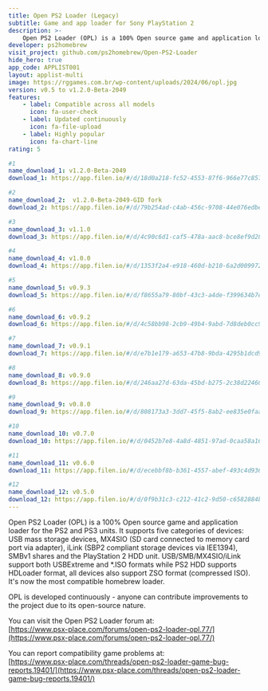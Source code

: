 ```yaml
---
title: Open PS2 Loader (Legacy)
subtitle: Game and app loader for Sony PlayStation 2
description: >-
    Open PS2 Loader (OPL) is a 100% Open source game and application loader for the PS2 and PS3 units. It supports five categories of         devices: USB mass storage devices, MX4SIO (SD card connected to memory card port via adapter), iLink (SBP2 compliant storage devices      via IEE1394), SMBv1 shares and the PlayStation 2 HDD unit. USB/SMB/MX4SIO/iLink support both USBExtreme and *.ISO formats while PS2       HDD supports HDLoader format, all devices also support ZSO format (compressed ISO). It's now the most compatible homebrew loader.
developer: ps2homebrew
visit_project: github.com/ps2homebrew/Open-PS2-Loader
hide_hero: true
app_code: APPLIST001
layout: applist-multi
image: https://rggames.com.br/wp-content/uploads/2024/06/opl.jpg
version: v0.5 to v1.2.0-Beta-2049
features:
    - label: Compatible across all models
      icon: fa-user-check
    - label: Updated continuously
      icon: fa-file-upload
    - label: Highly popular
      icon: fa-chart-line
rating: 5

#1
name_download_1: v1.2.0-Beta-2049
download_1: https://app.filen.io/#/d/18d0a218-fc52-4553-87f6-966e77c85752#7dq6xD4k7N0618pqFKfWJLa61BA87yAo

#2
name_download_2:  v1.2.0-Beta-2049-GID fork
download_2: https://app.filen.io/#/d/79b254ad-c4ab-456c-9708-44e076edbeb4#1kGrXHLES1T6mMuF8tqWKvGSc6szuA7B

#3
name_download_3: v1.1.0
download_3: https://app.filen.io/#/d/4c90c6d1-caf5-478a-aac8-bce8ef9d28a5#JP55pOHEwikRqtIxOOdvDhyzmoAdegEF

#4
name_download_4: v1.0.0
download_4: https://app.filen.io/#/d/1353f2a4-e918-460d-b210-6a2d009972af#wf94kizQBGiojksCCyTT8w3CoJ9TvZ3e

#5
name_download_5: v0.9.3
download_5: https://app.filen.io/#/d/f8655a79-80bf-43c3-a4de-f399634b7eb9#LstdTcfTzUAEoovjjavV8umxTN1NAj3s

#6
name_download_6: v0.9.2
download_6: https://app.filen.io/#/d/4c58bb98-2cb9-49b4-9abd-7d8deb0cc9d7#hxsgLvakJ96okzpZdIvPKbGBEdevcHQc

#7
name_download_7: v0.9.1
download_7: https://app.filen.io/#/d/e7b1e179-a653-47b8-9bda-4295b1dcd946#WJcgWDi72tgEnsO0wyDePiFxgCnEn3z9

#8
name_download_8: v0.9.0
download_8: https://app.filen.io/#/d/246aa27d-63da-45bd-b275-2c38d2246076#G9X0oNvtGF3zmiWmv4tj9ERo4yR0bszJ

#9
name_download_9: v0.8.0
download_9: https://app.filen.io/#/d/808173a3-3dd7-45f5-8ab2-ee835e0faaea#FDsMoHqfNV0a3uUeEcpBxXWjxKzdVrS6

#10
name_download_10: v0.7.0
download_10: https://app.filen.io/#/d/0452b7e8-4a8d-4851-97ad-0caa58a16d10#pXdvA47NcEEqUNlKmp0awnj5aNzkRbYG

#11
name_download_11: v0.6.0
download_11: https://app.filen.io/#/d/ecebbf8b-b361-4557-abef-493c4d936681#dCX3L1ua7aTykCfla2pf0cZ784lIPVK4

#12
name_download_12: v0.5.0
download_12: https://app.filen.io/#/d/0f9b31c3-c212-41c2-9d50-c6582884b0ce#JkyfGd8nXyx3JaUn2ysmedydz2ppJa8v
---
```


Open PS2 Loader (OPL) is a 100% Open source game and application loader for the PS2 and PS3 units. It supports five categories of devices: USB mass storage devices, MX4SIO (SD card connected to memory card port via adapter), iLink (SBP2 compliant storage devices via IEE1394), SMBv1 shares and the PlayStation 2 HDD unit. USB/SMB/MX4SIO/iLink support both USBExtreme and *.ISO formats while PS2 HDD supports HDLoader format, all devices also support ZSO format (compressed ISO). It's now the most compatible homebrew loader.  

OPL is developed continuously - anyone can contribute improvements to the project due to its open-source nature.  

You can visit the Open PS2 Loader forum at:  
[https://www.psx-place.com/forums/open-ps2-loader-opl.77/](https://www.psx-place.com/forums/open-ps2-loader-opl.77/)

You can report compatibility game problems at:  
[https://www.psx-place.com/threads/open-ps2-loader-game-bug-reports.19401/](https://www.psx-place.com/threads/open-ps2-loader-game-bug-reports.19401/)
